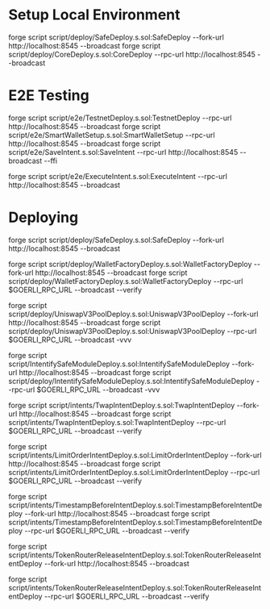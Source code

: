 # Setup Local Environment
forge script script/deploy/SafeDeploy.s.sol:SafeDeploy --fork-url http://localhost:8545 --broadcast
forge script script/deploy/CoreDeploy.s.sol:CoreDeploy --rpc-url http://localhost:8545 --broadcast

# E2E Testing
forge script script/e2e/TestnetDeploy.s.sol:TestnetDeploy --rpc-url http://localhost:8545 --broadcast
forge script script/e2e/SmartWalletSetup.s.sol:SmartWalletSetup --rpc-url http://localhost:8545 --broadcast
forge script script/e2e/SaveIntent.s.sol:SaveIntent --rpc-url http://localhost:8545 --broadcast --ffi

forge script script/e2e/ExecuteIntent.s.sol:ExecuteIntent --rpc-url http://localhost:8545 --broadcast

# Deploying
forge script script/deploy/SafeDeploy.s.sol:SafeDeploy --fork-url http://localhost:8545 --broadcast

forge script script/deploy/WalletFactoryDeploy.s.sol:WalletFactoryDeploy --fork-url http://localhost:8545 --broadcast
forge script script/deploy/WalletFactoryDeploy.s.sol:WalletFactoryDeploy --rpc-url $GOERLI_RPC_URL --broadcast --verify

forge script script/deploy/UniswapV3PoolDeploy.s.sol:UniswapV3PoolDeploy --fork-url http://localhost:8545 --broadcast 
forge script script/deploy/UniswapV3PoolDeploy.s.sol:UniswapV3PoolDeploy --rpc-url $GOERLI_RPC_URL --broadcast -vvv

forge script script/IntentifySafeModuleDeploy.s.sol:IntentifySafeModuleDeploy --fork-url http://localhost:8545 --broadcast 
forge script script/deploy/IntentifySafeModuleDeploy.s.sol:IntentifySafeModuleDeploy --rpc-url $GOERLI_RPC_URL --broadcast -vvv

forge script script/intents/TwapIntentDeploy.s.sol:TwapIntentDeploy --fork-url http://localhost:8545 --broadcast 
forge script script/intents/TwapIntentDeploy.s.sol:TwapIntentDeploy --rpc-url $GOERLI_RPC_URL --broadcast --verify

forge script script/intents/LimitOrderIntentDeploy.s.sol:LimitOrderIntentDeploy --fork-url http://localhost:8545 --broadcast 
forge script script/intents/LimitOrderIntentDeploy.s.sol:LimitOrderIntentDeploy --rpc-url $GOERLI_RPC_URL --broadcast --verify

forge script script/intents/TimestampBeforeIntentDeploy.s.sol:TimestampBeforeIntentDeploy --fork-url http://localhost:8545 --broadcast forge script script/intents/TimestampBeforeIntentDeploy.s.sol:TimestampBeforeIntentDeploy --rpc-url $GOERLI_RPC_URL --broadcast --verify

forge script script/intents/TokenRouterReleaseIntentDeploy.s.sol:TokenRouterReleaseIntentDeploy --fork-url http://localhost:8545 --broadcast 

forge script script/intents/TokenRouterReleaseIntentDeploy.s.sol:TokenRouterReleaseIntentDeploy --rpc-url $GOERLI_RPC_URL --broadcast --verify
